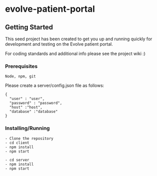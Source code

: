 # evolve-patient-portal

## Getting Started

This seed project has been created to get you up and running quickly for development and testing on the Evolve patient portal.

For coding standards and additional info please see the project wiki :)

### Prerequisites

```
Node, npm, git
```

Please create a server/config.json file as follows:
```
{
  "user" : "user",
  "password" : "password",
  "host" :"host",
  "database" :"database"
}
```

### Installing/Running

```
- Clone the repository
- cd client
- npm install
- npm start

- cd server
- npm install
- npm start
```
